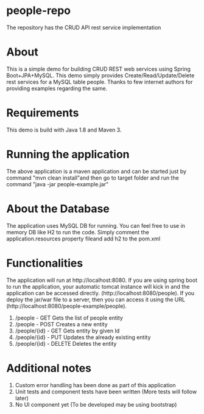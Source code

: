 # people-repo
The repository has the CRUD API rest service implementation

# About
This is a simple demo for building CRUD REST web services using Spring Boot+JPA+MySQL. This demo simply provides Create/Read/Update/Delete rest services for a MySQL table people. Thanks to few internet authors for providing examples regarding the same.

# Requirements
This demo is build with Java 1.8 and Maven 3.

# Running the application
The above application is a maven application and can be started just by command "mvn clean install"and then go to target folder and run the command "java -jar people-example.jar"

# About the Database
The application uses MySQL DB for running. You can feel free to use in memory DB like H2 to run the code. Simply comment the application.resources property fileand add h2 to the pom.xml
 
# Functionalities
The application will run at http://localhost:8080. If you are using spring boot to run the application, your automatic tomcat instance will kick in and the application can be accessed directly. (http://localhost:8080/people). If you deploy the jar/war file to a server, then you can access it using the URL (http://localhost:8080/people-example/people).

1. /people - GET Gets the list of people entity
2. /people - POST Creates a new entity
3. /people/{id} - GET Gets entity by given Id
4. /people/{id} - PUT Updates the already existing entity
5. /people/{id} - DELETE Deletes the entity

# Additional notes

1. Custom error handling has been done as part of this application
2. Unit tests and component tests have been written (More tests will follow later)
3. No UI component yet (To be developed may be using bootstrap)


